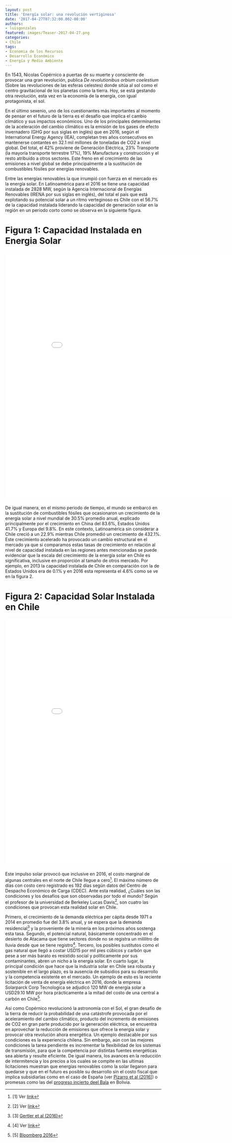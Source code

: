```yaml
---
layout: post
title: 'Energía solar: una revolución vertiginosa'
date: '2017-04-27T07:32:00.002-08:00'
authors:
- luisgonzales
featured: images/Teaser-2017-04-27.png
categories:
- Chile
tags:
- Economia de los Recursos
- Desarrollo Económico
- Energía y Medio Ambiente
---
```

En 1543, Nicolas Copérnico a puertas de su muerte y consciente de provocar una gran revolución, publica *De revolutionibus orbium coelestium* (Sobre las revoluciones de las esferas celestes) donde sitúa al sol como el centro gravitacional de los planetas como la tierra. Hoy, se está gestando otra revolución, esta vez en la economía de la energía, con igual protagonista, el sol.

En el último sexenio, uno de los cuestionantes más importantes al momento de pensar en el futuro de la tierra es el desafío que implica el cambio climático y sus impactos económicos. Uno de los principales determinantes de la aceleración del cambio climático es la emisión de los gases de efecto invernadero (GHG por sus siglas en inglés) que en 2016, según el International Energy Agency (IEA),  completan tres años consecutivos en mantenerse contantes en 32.1 mil millones de toneladas de CO2 a nivel global.  Del total, el 42% proviene de Generación Eléctrica, 23% Transporte (la mayoría transporte terrestre 17%), 19% Manufactura y construcción y el resto atribuido a otros sectores. Este freno en el crecimiento de las emisiones a nivel global se debe principalmente a la sustitución de combustibles fósiles por energías renovables.

Entre las energías renovables la que irrumpió con fuerza en el mercado es la energía solar. En Latinoamérica para el 2016 se tiene una capacidad instalada de 2828 MW, según la Agencia Internacional de Energías Renovables (IRENA por sus siglas en inglés), del total el país que está explotando su potencial solar a un ritmo verteginoso es Chile con el 56.7% de la capacidad instalada  liderando la capacidad de generación solar en la región en un periodo corto como se observa en la siguiente figura.

# Figura 1: Capacidad Instalada en Energia Solar
<div class="frame-container">
<iframe width="900" height="800" frameborder="0" scrolling="no" src="//plot.ly/~faro/144.embed"></iframe>
</div>

<p></p>

De igual manera, en el mismo periodo de tiempo, el mundo se embarcó en la sustitución de combustibles fósiles que ocasionaron un crecimiento de la energía solar a nivel mundial de 30.5% promedio anual, explicado principalmente por el crecimiento en China del 83.6%, Estados Unidos 41.7% y Europa del 9.8%. En este contexto, Latinoamérica sin considerar a Chile creció a un 22.9% mientras Chile  promedió un crecimiento de 432.1%. Este crecimiento acelerado ha provocado un cambio estructural en el mercado ya que si comparamos estas tasas de crecimiento en relación al nivel de capacidad instalada en las regiones antes mencionadas se puede evidenciar que la escala del crecimiento de la energía solar en Chile es significativa, inclusive en proporción al tamaño de otros mercado. Por ejemplo, en 2013 la capacidad instalada de Chile en comparación con la de Estados Unidos era de 0.1% y en 2016 esta representa el 4.6% como se ve en la figura 2.

# Figura 2: Capacidad Solar Instalada en Chile
<div class="frame-container">
<iframe width="900" height="800" frameborder="0" scrolling="no" src="//plot.ly/~faro/146.embed"></iframe>
</div>

<p></p>

Este impulso solar provocó que inclusive en 2016, el costo marginal de algunas centrales en el norte de Chile llegue a cero[^1].  El máximo número de días con costo cero registrado es 192 días según datos del Centro de Despacho Económico de Carga  (CDEC). Ante esta realidad, ¿Cuáles son las condiciones y los desafíos que son observadas por todo el mundo? Según el profesor de la universidad de Berkeley  Lucas Davis[^2], son cuatro las condiciones que provocan esta realidad solar en Chile.

Primero, el crecimiento de la demanda eléctrica per cápita desde 1971 a 2014 en promedio fue del 3.8% anual, y se espera que la demanda residencial[^3] y la proveniente de la minería en los próximos años sostenga esta tasa. Segundo, el potencial natural, básicamente concentrado en el desierto de Atacama que tiene sectores donde no se registra un mililitro de lluvia desde que se tiene registro[^4]. Tercero, los posibles sustitutos como el gas natural que llegó a costar USD15 por mil pies cúbicos y  carbón que pese a ser más barato es resistido social y políticamente por sus contaminantes, abren un nicho a la energía solar. En cuarto lugar, la principal condición que hace que la industria solar en Chile sea robusta y sostenible en el largo plazo, es la ausencia de subsidios para su desarrollo y la competencia existente en el mercado. Un ejemplo de esto es la reciente licitación de venta de energía eléctrica en 2016, donde la empresa Solarparck Corp Tecnologica se adjudicó 120 MW de energía solar a USD29.10 MW por hora prácticamente a la mitad del costo de una central a carbón en Chile[^5].   

Así como Copérnico revolucionó la astronomía con el Sol, el gran desafío de la tierra de reducir la probabilidad de una catástrofe provocada por el aceleramiento del cambio climático, producto del incremento de emisiones de CO2 en gran parte producido por la generación eléctrica, se encuentra en aprovechar la reducción de emisiones que ofrece la energía solar y provocar otra revolución ahora energética. Un ejemplo destacable por sus condiciones es la experiencia chilena.
Sin embargo, aún con las mejores condiciones la tarea pendiente es incrementar la flexibilidad de los sistemas de transmisión, para que la competencia por distintas fuentes energéticas sea abierta y resulte eficiente. De igual manera, los avances en la reducción de intermitencia y los precios a los cuales se compite en las ultimas licitaciones muestran que energías renovables como la solar llegaron para quedarse y que en el futuro es posible su desarrollo sin el costo fiscal que implica subsidiarlas como en el caso de España (ver [Pizarro et al (2016)](http://www.transrisk-project.eu/sites/default/files/Documents/D3_2_CaseStudy_Spain.pdf)) o promesas como las del [progreso incierto deel Bala](http://www.faroeconomics.org/bolivia/El-progreso-incierto-el-bala.html) en Bolivia.

[^1]: [1] Ver [link](https://www.bloomberg.com/news/articles/2016-06-01/chile-has-so-much-solar-energy-it-s-giving-it-away-for-free)
[^2]: [2] Ver [link](https://energyathaas.wordpress.com/author/lucaswdavis/)
[^3]: [3] [Gertler et al (2016)](https://www.aeaweb.org/articles?id=10.1257/aer.20131455)
[^4]: [4] Ver [link](http://sunmetrix.com/where-is-the-best-location-on-earth-for-solar-energy/)
[^5]: [5] [Bloomberg 2016](https://www.bloomberg.com/news/articles/2016-08-19/solar-sells-in-chile-for-cheapest-ever-at-half-the-price-of-coal)
